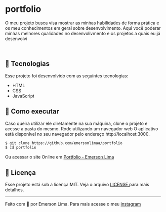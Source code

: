 # portfolio

<p>O meu projeto busca visa mostrar as minhas habilidades de forma prática e os meu conhecimentos em geral sobre desenvolvimento. Aqui você poderar minhas melhores qualidades no desenvolivmento e os projetos a quais eu já desenvolvi</p>

<br>

##  🧪 Tecnologias

Esse projeto foi desenvolvido com as seguintes tecnologias:

- HTML
- CSS
- JavaScript

##  🚀 Como executar

Caso queira utilizar ele diretamente na sua máquina, clone o projeto e acesse a pasta do mesmo. Rode utilizando um navegador web O aplicativo está disponível no seu navegador pelo endereço http://localhost:3000.

```bash
$ git clone https://github.com/emersonlimaa/portfolio
$ cd portfolio
```

Ou acessar o site Online em [ Portfolio - Emerson Lima ](https://emersonlima.vercel.app)

##  📝 Licença

Esse projeto está sob a licença MIT. Veja o arquivo [ LICENSE ](LICENSE.md) para mais detalhes.

---

Feito com 💜 por Emerson Lima. Para mais acesse o meu [instagram](https://instagram.com/merscodes)
